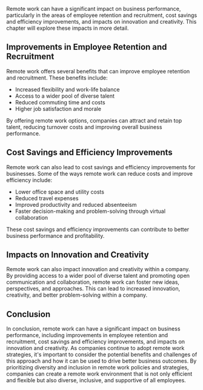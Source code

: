 
Remote work can have a significant impact on business performance, particularly in the areas of employee retention and recruitment, cost savings and efficiency improvements, and impacts on innovation and creativity. This chapter will explore these impacts in more detail.

Improvements in Employee Retention and Recruitment
--------------------------------------------------

Remote work offers several benefits that can improve employee retention and recruitment. These benefits include:

* Increased flexibility and work-life balance
* Access to a wider pool of diverse talent
* Reduced commuting time and costs
* Higher job satisfaction and morale

By offering remote work options, companies can attract and retain top talent, reducing turnover costs and improving overall business performance.

Cost Savings and Efficiency Improvements
----------------------------------------

Remote work can also lead to cost savings and efficiency improvements for businesses. Some of the ways remote work can reduce costs and improve efficiency include:

* Lower office space and utility costs
* Reduced travel expenses
* Improved productivity and reduced absenteeism
* Faster decision-making and problem-solving through virtual collaboration

These cost savings and efficiency improvements can contribute to better business performance and profitability.

Impacts on Innovation and Creativity
------------------------------------

Remote work can also impact innovation and creativity within a company. By providing access to a wider pool of diverse talent and promoting open communication and collaboration, remote work can foster new ideas, perspectives, and approaches. This can lead to increased innovation, creativity, and better problem-solving within a company.

Conclusion
----------

In conclusion, remote work can have a significant impact on business performance, including improvements in employee retention and recruitment, cost savings and efficiency improvements, and impacts on innovation and creativity. As companies continue to adopt remote work strategies, it's important to consider the potential benefits and challenges of this approach and how it can be used to drive better business outcomes. By prioritizing diversity and inclusion in remote work policies and strategies, companies can create a remote work environment that is not only efficient and flexible but also diverse, inclusive, and supportive of all employees.
